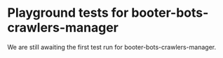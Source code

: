 # Playground tests for booter-bots-crawlers-manager
We are still awaiting the first test run for booter-bots-crawlers-manager.
